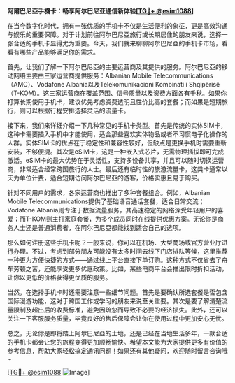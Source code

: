 **阿爾巴尼亞手機卡：畅享阿尔巴尼亚通信新体验[[TG💪+ @esim1088](https://t.me/s/esim1088)]**

在当今数字化时代，拥有一张优质的手机卡不仅是生活便利的象征，更是高效沟通与娱乐的重要保障。对于计划前往阿尔巴尼亞旅行或长期居住的朋友来说，选择一张合适的手机卡显得尤为重要。今天，我们就来聊聊阿尔巴尼亞的手机卡市场，看看有哪些产品能够满足你的需求。

首先，让我们了解一下阿尔巴尼亞的主要运营商及其提供的服务。阿尔巴尼亞的移动网络主要由三家运营商提供服务：Albanian Mobile Telecommunications（AMC）、Vodafone Albania以及Telekomunikacioni Kombinati i Shqipërisë（T-KOM）。这三家运营商在覆盖范围、信号质量以及资费方面各有千秋。如果你打算长期使用手机卡，建议优先考虑资费透明且性价比高的套餐；而如果是短期旅行，则可以根据行程安排选择灵活的流量卡。

接下来，我们来详细介绍一下几种常见的手机卡类型。首先是传统的实体SIM卡，这种卡需要插入手机中才能使用，适合那些喜欢实体物品或者不习惯电子化操作的人群。实体SIM卡的优点在于稳定性和兼容性较好，但缺点是更换手机时需要重新安装，不够便捷。其次是eSIM卡，这是一种嵌入式芯片，无需物理插拔即可完成激活。eSIM卡的最大优势在于灵活性，支持多设备共享，并且可以随时切换运营商，非常适合经常跨国旅行的人士。最后还有临时性的旅游流量卡，这类卡通常以天为单位计费，适合短期访问阿尔巴尼亞的游客，价格实惠且易于购买。

针对不同用户的需求，各家运营商也推出了多种套餐组合。例如，Albanian Mobile Telecommunications提供了基础语音通话套餐，适合日常交流；Vodafone Albania则专注于数据流量服务，其高速稳定的网络深受年轻用户的喜爱；而T-KOM则主打家庭套餐，为多个成员同时在线提供优惠方案。无论你是商务人士还是普通消费者，在阿尔巴尼亞都能找到适合自己的选项。

那么如何注册这些手机卡呢？一般来说，你可以在机场、大型商场或官方营业厅进行办理。不过，考虑到部分朋友可能没有太多时间去线下门店排队等候，这里推荐一种更为方便快捷的方式——通过线上平台直接下单订购。这种方式不仅省去了舟车劳顿之苦，还能享受更多优惠政策。比如，某些电商平台会推出限时折扣活动，让你以更低的价格获得更优质的服务。

当然，在选择手机卡时还需要注意一些细节问题。首先是要确认所选套餐是否包含国际漫游功能，这对于跨国工作或学习的朋友来说至关重要。其次是要了解清楚流量限制及超出后的收费标准，避免因疏忽而导致不必要的经济损失。此外，还可以关注一下客服服务质量，毕竟良好的售后保障会让你在使用过程中更加安心无忧。

总之，无论你是即将踏上阿尔巴尼亞的土地，还是已经在当地生活多年，一款合适的手机卡都会让您的旅程变得更加顺畅愉快。希望本文能为大家提供更多有价值的参考信息，帮助大家轻松搞定通讯问题！如果还有其他疑问，欢迎随时留言咨询哦~

[[TG💪+ @esim1088](https://t.me/s/esim1088) ![Image](https://i.postimg.cc/4NQfJmqS/Snipaste-2025-05-13-00-14-12.png)]